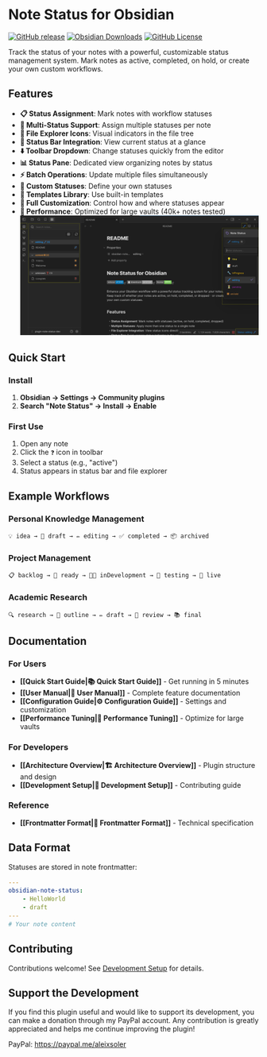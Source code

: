 # Note Status for Obsidian

[![GitHub release](https://img.shields.io/github/v/release/devonthesofa/obsidian-note-status)](https://github.com/devonthesofa/obsidian-note-status/releases) [![Obsidian Downloads](https://img.shields.io/badge/dynamic/json?logo=obsidian&color=%23483699&label=downloads&query=%24%5B%22note-status%22%5D.downloads&url=https%3A%2F%2Fraw.githubusercontent.com%2Fobsidianmd%2Fobsidian-releases%2Fmaster%2Fcommunity-plugin-stats.json)](https://obsidian.md/plugins?id=note-status) [![GitHub License](https://img.shields.io/github/license/devonthesofa/obsidian-note-status)](https://github.com/devonthesofa/obsidian-note-status/blob/master/LICENSE)

Track the status of your notes with a powerful, customizable status management system. Mark notes as active, completed, on hold, or create your own custom workflows.

## Features

- **📋 Status Assignment**: Mark notes with workflow statuses
- **🎯 Multi-Status Support**: Assign multiple statuses per note
- **📁 File Explorer Icons**: Visual indicators in the file tree
- **🧭 Status Bar Integration**: View current status at a glance
- **⬇️ Toolbar Dropdown**: Change statuses quickly from the editor
- **📊 Status Pane**: Dedicated view organizing notes by status
- **⚡ Batch Operations**: Update multiple files simultaneously
- **🎨 Custom Statuses**: Define your own statuses
- **🧩 Templates Library**: Use built-in templates
- **🔧 Full Customization**: Control how and where statuses appear
- **🚀 Performance**: Optimized for large vaults (40k+ notes tested)
  ![Hello World Screenshot](images/hello-world.png)

## Quick Start

### Install

1. **Obsidian → Settings → Community plugins**
2. **Search "Note Status" → Install → Enable**

### First Use

1. Open any note
2. Click the `❓` icon in toolbar
3. Select a status (e.g., "active")
4. Status appears in status bar and file explorer

## Example Workflows

### Personal Knowledge Management

```
💡 idea → 📝 draft → ✏️ editing → ✅ completed → 📦 archived
```

### Project Management

```
📋 backlog → 🚦 ready → 👨‍💻 inDevelopment → 🧪 testing → 🚀 live
```

### Academic Research

```
🔍 research → 📑 outline → ✏️ draft → 🔬 review → 📚 final
```

## Documentation

### For Users

- **[[Quick Start Guide|📚 Quick Start Guide]]** - Get running in 5 minutes
- **[[User Manual|📖 User Manual]]** - Complete feature documentation
- **[[Configuration Guide|⚙️ Configuration Guide]]** - Settings and customization
- **[[Performance Tuning|🚀 Performance Tuning]]** - Optimize for large vaults

### For Developers

- **[[Architecture Overview|🏗️ Architecture Overview]]** - Plugin structure and design
- **[[Development Setup|🔧 Development Setup]]** - Contributing guide

### Reference

- **[[Frontmatter Format|📝 Frontmatter Format]]** - Technical specification

## Data Format

Statuses are stored in note frontmatter:

```yaml
---
obsidian-note-status:
    - HelloWorld
    - draft
---
# Your note content
```

## Contributing

Contributions welcome! See [Development Setup](../../wiki/Development-Setup) for details.

## Support the Development

If you find this plugin useful and would like to support its development, you can make a donation through my PayPal account. Any contribution is greatly appreciated and helps me continue improving the plugin!

PayPal: https://paypal.me/aleixsoler
